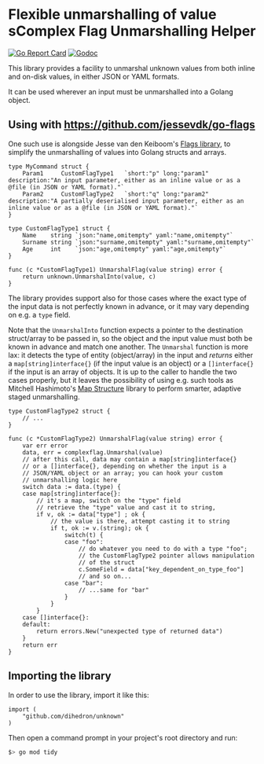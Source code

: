 # Flexible unmarshalling of value sComplex Flag Unmarshalling Helper

[![Go Report Card](https://goreportcard.com/badge/github.com/dihedron/unknown)](https://goreportcard.com/report/github.com/dihedron/unknown)
[![Godoc](https://godoc.org/github.com/dihedron/unknown?status.svg)](https://godoc.org/github.com/dihedron/unknown)

This library provides a facility to unmarshal unknown values from both inline and on-disk values, in either JSON or YAML formats.

It can be used wherever an input must be unmarshalled into a Golang object.

## Using with https://github.com/jessevdk/go-flags

One such use is alongside Jesse van den Keiboom's [Flags library](https://github.com/jessevdk/go-flags), to simplify the unmarshalling of values into Golang structs and arrays.

```golang
type MyCommand struct {
    Param1     CustomFlagType1   `short:"p" long:"param1" description:"An input parameter, either as an inline value or as a @file (in JSON or YAML format)."`
    Param2     CustomFlagType2   `short:"q" long:"param2" description:"A partially deserialised input parameter, either as an inline value or as a @file (in JSON or YAML format)."`
}

type CustomFlagType1 struct {
    Name    string `json:"name,omitempty" yaml:"name,omitempty"`
    Surname string `json:"surname,omitempty" yaml:"surname,omitempty"`
    Age     int    `json:"age,omitempty" yaml:"age,omitempty"`
}

func (c *CustomFlagType1) UnmarshalFlag(value string) error {
    return unknown.UnmarshalInto(value, c)
}

```

The library provides support also for those cases where the exact type of the input data is not perfectly known in advance, or it may vary depending on e.g. a `type` field.

Note that the `UnmarshalInto` function expects a pointer to the destination struct/array to be passed in, so the object and the input value must both be known in advance and match one another. 
The `Unmarshal` function is more lax: it detects the type of entity (object/array) in the input and *returns* either a `map[string]interface{}` (if the input value is an object) or a `[]interface{}` if the input is an array of objects. It is up to the caller to handle the two cases properly, but it leaves the possibility of using e.g. such tools as Mitchell Hashimoto's [Map Structure](https://github.com/mitchellh/mapstructure) library to perform smarter, adaptive staged unmarshalling. 

```golang
type CustomFlagType2 struct {
    // ...
}

func (c *CustomFlagType2) UnmarshalFlag(value string) error {
    var err error
    data, err = complexflag.Unmarshal(value)
    // after this call, data may contain a map[string]interface{} 
    // or a []interface{}, depending on whether the input is a 
    // JSON/YAML object or an array; you can hook your custom 
    // unmarshalling logic here
    switch data := data.(type) {
    case map[string]interface{}:
        // it's a map, switch on the "type" field
        // retrieve the "type" value and cast it to string, 
        if v, ok := data["type"] ; ok {
            // the value is there, attempt casting it to string
            if t, ok := v.(string); ok {
                switch(t) {
                case "foo":
                    // do whatever you need to do with a type "foo";
                    // the CustomFlagType2 pointer allows manipulation 
                    // of the struct
                    c.SomeField = data["key_dependent_on_type_foo"]
                    // and so on...
                case "bar":
                    // ...same for "bar"
                }
            }
        }
    case []interface{}:
	default:
		return errors.New("unexpected type of returned data")
	}    
    return err
}

```

## Importing the library

In order to use the library, import it like this:

```golang
import (
    "github.com/dihedron/unknown"
)
```

Then open a command prompt in your project's root directory and run:

```bash
$> go mod tidy
```

